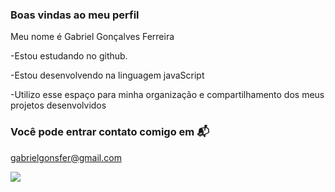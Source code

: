 ### Boas vindas ao meu perfil

Meu nome é Gabriel Gonçalves Ferreira

-Estou estudando no github.

-Estou desenvolvendo na linguagem javaScript

-Utilizo esse espaço para minha organização e compartilhamento dos meus projetos desenvolvidos

### Você pode entrar contato comigo em 📬 

gabrielgonsfer@gmail.com

![](https://media1.tenor.com/m/WhiyfniWxJsAAAAC/mr-bean.gif)
